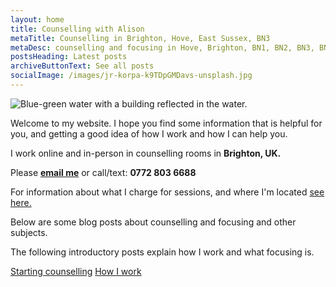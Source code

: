 ```yaml
---
layout: home
title: Counselling with Alison
metaTitle: Counselling in Brighton, Hove, East Sussex, BN3
metaDesc: counselling and focusing in Hove, Brighton, BN1, BN2, BN3, BN41, BN43
postsHeading: Latest posts
archiveButtonText: See all posts
socialImage: /images/jr-korpa-k9TDpGMDavs-unsplash.jpg
---
```

![](/images/jr-korpa-k9TDpGMDavs-unsplash.jpg "Blue-green water with a building reflected in the water.")

Welcome to my website. I hope you find some information that is helpful for you, and getting a good idea of how I work and how I can help you.

I work online and in-person in counselling rooms in **Brighton, UK.**

Please **[email me](mailto:dwellingspacecounselling@gmail.com)** or call/text:  **0772 803 6688**

F﻿or information about what I charge for sessions, and where I'm located [see here.](/pages/about-me)

B﻿elow are some blog posts about counselling and focusing and other subjects. 

T﻿he following introductory posts explain how I work and what focusing is. 

[Starting counselling](/posts/test-post)
[﻿How I work](/pages/about-counselling)